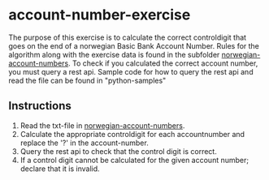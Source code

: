 account-number-exercise
=======================

The purpose of this exercise is to calculate the correct controldigit that goes on the end of a norwegian Basic Bank Account Number.
Rules for the algorithm along with the exercise data is found in the subfolder [norwegian-account-numbers](norwegian-account-numbers).
To check if you calculated the correct account number, you must query a rest api. 
Sample code for how to query the rest api and read the file can be found in "python-samples"

Instructions
------------
 1. Read the txt-file in [norwegian-account-numbers](norwegian-account-numbers/).
 2. Calculate the appropriate controldigit for each accountnumber and replace the '?' in the account-number.
 3. Query the rest api to check that the control digit is correct.
 4. If a control digit cannot be calculated for the given account number; declare that it is invalid.
